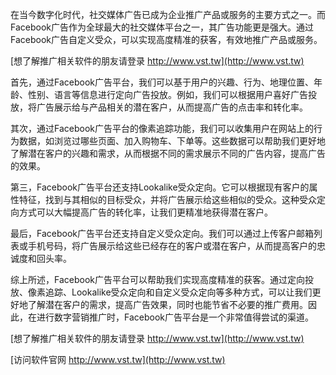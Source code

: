 在当今数字化时代，社交媒体广告已成为企业推广产品或服务的主要方式之一。而Facebook广告作为全球最大的社交媒体平台之一，其广告功能更是强大。通过Facebook广告自定义受众，可以实现高度精准的获客，有效地推广产品或服务。

[想了解推广相关软件的朋友请登录 http://www.vst.tw](http://www.vst.tw)

首先，通过Facebook广告平台，我们可以基于用户的兴趣、行为、地理位置、年龄、性别、语言等信息进行定向广告投放。例如，我们可以根据用户喜好广告投放，将广告展示给与产品相关的潜在客户，从而提高广告的点击率和转化率。

其次，通过Facebook广告平台的像素追踪功能，我们可以收集用户在网站上的行为数据，如浏览过哪些页面、加入购物车、下单等。这些数据可以帮助我们更好地了解潜在客户的兴趣和需求，从而根据不同的需求展示不同的广告内容，提高广告的效果。

第三，Facebook广告平台还支持Lookalike受众定向。它可以根据现有客户的属性特征，找到与其相似的目标受众，并将广告展示给这些相似的受众。这种受众定向方式可以大幅提高广告的转化率，让我们更精准地获得潜在客户。

最后，Facebook广告平台还支持自定义受众定向。我们可以通过上传客户邮箱列表或手机号码，将广告展示给这些已经存在的客户或潜在客户，从而提高客户的忠诚度和回头率。

综上所述，Facebook广告平台可以帮助我们实现高度精准的获客。通过定向投放、像素追踪、Lookalike受众定向和自定义受众定向等多种方式，可以让我们更好地了解潜在客户的需求，提高广告效果，同时也能节省不必要的推广费用。因此，在进行数字营销推广时，Facebook广告平台是一个非常值得尝试的渠道。

[想了解推广相关软件的朋友请登录 http://www.vst.tw](http://www.vst.tw)


[访问软件官网 http://www.vst.tw](http://www.vst.tw)
